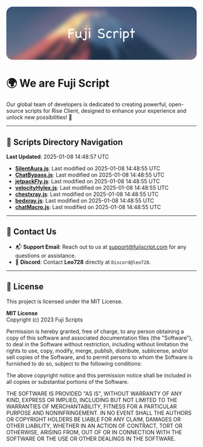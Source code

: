 ![Banner](.github/b.webp)

# 🌍 **We are Fuji Script**

Our global team of developers is dedicated to creating powerful, open-source scripts for Rise Client, designed to enhance your experience and unlock new possibilities! 🌟

---
<!-- SCRIPTS_NAVIGATION_START -->
## 📂 **Scripts Directory Navigation**

**Last Updated**: 2025-01-08 14:48:57 UTC

- **[SilentAura.js](scripts/SilentAura.js)**: Last modified on 2025-01-08 14:48:55 UTC
- **[ChatBypass.js](scripts/ChatBypass.js)**: Last modified on 2025-01-08 14:48:55 UTC
- **[jetpackFly.js](scripts/jetpackFly.js)**: Last modified on 2025-01-08 14:48:55 UTC
- **[velocityHylex.js](scripts/velocityHylex.js)**: Last modified on 2025-01-08 14:48:55 UTC
- **[chestxray.js](scripts/chestxray.js)**: Last modified on 2025-01-08 14:48:55 UTC
- **[bedxray.js](scripts/bedxray.js)**: Last modified on 2025-01-08 14:48:55 UTC
- **[chatMacro.js](scripts/chatMacro.js)**: Last modified on 2025-01-08 14:48:55 UTC

<!-- SCRIPTS_NAVIGATION_END -->

---

## 💬 **Contact Us**  
- 📬 **Support Email**: Reach out to us at [support@fujiscript.com](mailto:support@fujiscript.com) for any questions or assistance.  
- 💬 **Discord**: Contact **Leo728** directly at `Discord@leo728`.

---

## 📜 **License**

This project is licensed under the MIT License.  

**MIT License**  
Copyright (c) 2023 Fuji Scripts  

Permission is hereby granted, free of charge, to any person obtaining a copy of this software and associated documentation files (the "Software"), to deal in the Software without restriction, including without limitation the rights to use, copy, modify, merge, publish, distribute, sublicense, and/or sell copies of the Software, and to permit persons to whom the Software is furnished to do so, subject to the following conditions:  

The above copyright notice and this permission notice shall be included in all copies or substantial portions of the Software.  

THE SOFTWARE IS PROVIDED "AS IS", WITHOUT WARRANTY OF ANY KIND, EXPRESS OR IMPLIED, INCLUDING BUT NOT LIMITED TO THE WARRANTIES OF MERCHANTABILITY, FITNESS FOR A PARTICULAR PURPOSE AND NONINFRINGEMENT. IN NO EVENT SHALL THE AUTHORS OR COPYRIGHT HOLDERS BE LIABLE FOR ANY CLAIM, DAMAGES OR OTHER LIABILITY, WHETHER IN AN ACTION OF CONTRACT, TORT OR OTHERWISE, ARISING FROM, OUT OF OR IN CONNECTION WITH THE SOFTWARE OR THE USE OR OTHER DEALINGS IN THE SOFTWARE.  
